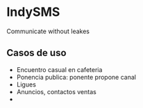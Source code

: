 # IndySMS
Communicate without leakes

## Casos de uso

* Encuentro casual en cafeteria
* Ponencia publica: ponente propone canal
* Ligues
* Anuncios, contactos ventas
* 
